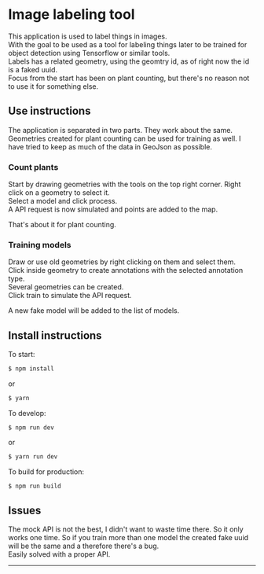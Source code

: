 # Image labeling tool

This application is used to label things in images.  
With the goal to be used as a tool for labeling things later to be trained for object detection using Tensorflow or similar tools.  
Labels has a related geometry, using the geomtry id, as of right now the id is a faked uuid.  
Focus from the start has been on plant counting, but there's no reason not to use it for something else.

## Use instructions
The application is separated in two parts. They work about the same. Geometries created for plant counting can be used for training as well.
I have tried to keep as much of the data in GeoJson as possible.

### Count plants
Start by drawing geometries with the tools on the top right corner.
Right click on a geometry to select it.  
Select a model and click process.  
A API request is now simulated and points are added to the map.

That's about it for plant counting.

### Training models
Draw or use old geometries by right clicking on them and select them.  
Click inside geometry to create annotations with the selected annotation type.  
Several geometries can be created.  
Click train to simulate the API request.

A new fake model will be added to the list of models.

## Install instructions

To start:

```bash
$ npm install
```

or

```bash
$ yarn
```

To develop:

```
$ npm run dev
```
or
```bash
$ yarn run dev
```

To build for production:

```bash
$ npm run build
```

## Issues
The mock API is not the best, I didn't want to waste time there. So it only works one time. So if you train more than one model the created fake uuid will be the same and a therefore there's a bug.  
Easily solved with a proper API.

---
